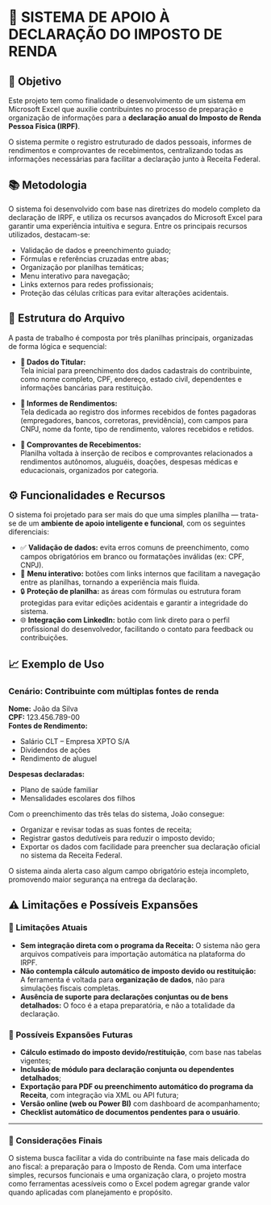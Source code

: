# 🧾 SISTEMA DE APOIO À DECLARAÇÃO DO IMPOSTO DE RENDA

## 🎯 Objetivo

Este projeto tem como finalidade o desenvolvimento de um sistema em Microsoft Excel que auxilie contribuintes no processo de preparação e organização de informações para a **declaração anual do Imposto de Renda Pessoa Física (IRPF)**.  

O sistema permite o registro estruturado de dados pessoais, informes de rendimentos e comprovantes de recebimentos, centralizando todas as informações necessárias para facilitar a declaração junto à Receita Federal.

## 📚 Metodologia

O sistema foi desenvolvido com base nas diretrizes do modelo completo da declaração de IRPF, e utiliza os recursos avançados do Microsoft Excel para garantir uma experiência intuitiva e segura. Entre os principais recursos utilizados, destacam-se:

- Validação de dados e preenchimento guiado;
- Fórmulas e referências cruzadas entre abas;
- Organização por planilhas temáticas;
- Menu interativo para navegação;
- Links externos para redes profissionais;
- Proteção das células críticas para evitar alterações acidentais.

## 🧱 Estrutura do Arquivo

A pasta de trabalho é composta por três planilhas principais, organizadas de forma lógica e sequencial:

- **🧍 Dados do Titular:**  
  Tela inicial para preenchimento dos dados cadastrais do contribuinte, como nome completo, CPF, endereço, estado civil, dependentes e informações bancárias para restituição.  

- **💼 Informes de Rendimentos:**  
  Tela dedicada ao registro dos informes recebidos de fontes pagadoras (empregadores, bancos, corretoras, previdência), com campos para CNPJ, nome da fonte, tipo de rendimento, valores recebidos e retidos.

- **📄 Comprovantes de Recebimentos:**  
  Planilha voltada à inserção de recibos e comprovantes relacionados a rendimentos autônomos, aluguéis, doações, despesas médicas e educacionais, organizados por categoria.

## ⚙️ Funcionalidades e Recursos

O sistema foi projetado para ser mais do que uma simples planilha — trata-se de um **ambiente de apoio inteligente e funcional**, com os seguintes diferenciais:

- ✅ **Validação de dados:** evita erros comuns de preenchimento, como campos obrigatórios em branco ou formatações inválidas (ex: CPF, CNPJ).
- 🧭 **Menu interativo:** botões com links internos que facilitam a navegação entre as planilhas, tornando a experiência mais fluida.
- 🔒 **Proteção de planilha:** as áreas com fórmulas ou estrutura foram protegidas para evitar edições acidentais e garantir a integridade do sistema.
- 🌐 **Integração com LinkedIn:** botão com link direto para o perfil profissional do desenvolvedor, facilitando o contato para feedback ou contribuições.

## 📈 Exemplo de Uso

### Cenário: Contribuinte com múltiplas fontes de renda

**Nome:** João da Silva  
**CPF:** 123.456.789-00  
**Fontes de Rendimento:**
- Salário CLT – Empresa XPTO S/A
- Dividendos de ações
- Rendimento de aluguel

**Despesas declaradas:**
- Plano de saúde familiar  
- Mensalidades escolares dos filhos

Com o preenchimento das três telas do sistema, João consegue:

- Organizar e revisar todas as suas fontes de receita;
- Registrar gastos dedutíveis para reduzir o imposto devido;
- Exportar os dados com facilidade para preencher sua declaração oficial no sistema da Receita Federal.

O sistema ainda alerta caso algum campo obrigatório esteja incompleto, promovendo maior segurança na entrega da declaração.

## ⚠️ Limitações e Possíveis Expansões

### 🔻 Limitações Atuais

- **Sem integração direta com o programa da Receita:** O sistema não gera arquivos compatíveis para importação automática na plataforma do IRPF.
- **Não contempla cálculo automático de imposto devido ou restituição:** A ferramenta é voltada para **organização de dados**, não para simulações fiscais completas.
- **Ausência de suporte para declarações conjuntas ou de bens detalhados:** O foco é a etapa preparatória, e não a totalidade da declaração.

### 🚀 Possíveis Expansões Futuras

- **Cálculo estimado do imposto devido/restituição**, com base nas tabelas vigentes;
- **Inclusão de módulo para declaração conjunta ou dependentes detalhados**;
- **Exportação para PDF ou preenchimento automático do programa da Receita**, com integração via XML ou API futura;
- **Versão online (web ou Power BI)** com dashboard de acompanhamento;
- **Checklist automático de documentos pendentes para o usuário**.

---

### 📌 Considerações Finais

O sistema busca facilitar a vida do contribuinte na fase mais delicada do ano fiscal: a preparação para o Imposto de Renda. Com uma interface simples, recursos funcionais e uma organização clara, o projeto mostra como ferramentas acessíveis como o Excel podem agregar grande valor quando aplicadas com planejamento e propósito.

